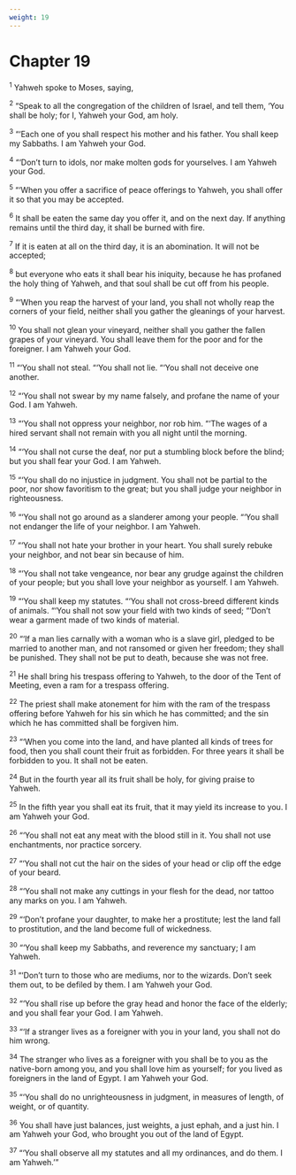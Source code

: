 ```yaml
---
weight: 19
---
```


# Chapter 19

<sup>1</sup> Yahweh spoke to Moses, saying, 

<sup>2</sup> “Speak to all the congregation of the children of Israel, and tell them, ‘You shall be holy; for I, Yahweh your God, am holy. 

<sup>3</sup> “‘Each one of you shall respect his mother and his father. You shall keep my Sabbaths. I am Yahweh your God. 

<sup>4</sup> “‘Don’t turn to idols, nor make molten gods for yourselves. I am Yahweh your God. 

<sup>5</sup> “‘When you offer a sacrifice of peace offerings to Yahweh, you shall offer it so that you may be accepted. 

<sup>6</sup> It shall be eaten the same day you offer it, and on the next day. If anything remains until the third day, it shall be burned with fire. 

<sup>7</sup> If it is eaten at all on the third day, it is an abomination. It will not be accepted; 

<sup>8</sup> but everyone who eats it shall bear his iniquity, because he has profaned the holy thing of Yahweh, and that soul shall be cut off from his people. 

<sup>9</sup> “‘When you reap the harvest of your land, you shall not wholly reap the corners of your field, neither shall you gather the gleanings of your harvest. 

<sup>10</sup> You shall not glean your vineyard, neither shall you gather the fallen grapes of your vineyard. You shall leave them for the poor and for the foreigner. I am Yahweh your God. 

<sup>11</sup> “‘You shall not steal. “‘You shall not lie. “‘You shall not deceive one another. 

<sup>12</sup> “‘You shall not swear by my name falsely, and profane the name of your God. I am Yahweh. 

<sup>13</sup> “‘You shall not oppress your neighbor, nor rob him. “‘The wages of a hired servant shall not remain with you all night until the morning. 

<sup>14</sup> “‘You shall not curse the deaf, nor put a stumbling block before the blind; but you shall fear your God. I am Yahweh. 

<sup>15</sup> “‘You shall do no injustice in judgment. You shall not be partial to the poor, nor show favoritism to the great; but you shall judge your neighbor in righteousness. 

<sup>16</sup> “‘You shall not go around as a slanderer among your people. “‘You shall not endanger the life of your neighbor. I am Yahweh. 

<sup>17</sup> “‘You shall not hate your brother in your heart. You shall surely rebuke your neighbor, and not bear sin because of him. 

<sup>18</sup> “‘You shall not take vengeance, nor bear any grudge against the children of your people; but you shall love your neighbor as yourself. I am Yahweh. 

<sup>19</sup> “‘You shall keep my statutes. “‘You shall not cross-breed different kinds of animals. “‘You shall not sow your field with two kinds of seed; “‘Don’t wear a garment made of two kinds of material. 

<sup>20</sup> “‘If a man lies carnally with a woman who is a slave girl, pledged to be married to another man, and not ransomed or given her freedom; they shall be punished. They shall not be put to death, because she was not free. 

<sup>21</sup> He shall bring his trespass offering to Yahweh, to the door of the Tent of Meeting, even a ram for a trespass offering. 

<sup>22</sup> The priest shall make atonement for him with the ram of the trespass offering before Yahweh for his sin which he has committed; and the sin which he has committed shall be forgiven him. 

<sup>23</sup> “‘When you come into the land, and have planted all kinds of trees for food, then you shall count their fruit as forbidden. For three years it shall be forbidden to you. It shall not be eaten. 

<sup>24</sup> But in the fourth year all its fruit shall be holy, for giving praise to Yahweh. 

<sup>25</sup> In the fifth year you shall eat its fruit, that it may yield its increase to you. I am Yahweh your God. 

<sup>26</sup> “‘You shall not eat any meat with the blood still in it. You shall not use enchantments, nor practice sorcery. 

<sup>27</sup> “‘You shall not cut the hair on the sides of your head or clip off the edge of your beard. 

<sup>28</sup> “‘You shall not make any cuttings in your flesh for the dead, nor tattoo any marks on you. I am Yahweh. 

<sup>29</sup> “‘Don’t profane your daughter, to make her a prostitute; lest the land fall to prostitution, and the land become full of wickedness. 

<sup>30</sup> “‘You shall keep my Sabbaths, and reverence my sanctuary; I am Yahweh. 

<sup>31</sup> “‘Don’t turn to those who are mediums, nor to the wizards. Don’t seek them out, to be defiled by them. I am Yahweh your God. 

<sup>32</sup> “‘You shall rise up before the gray head and honor the face of the elderly; and you shall fear your God. I am Yahweh. 

<sup>33</sup> “‘If a stranger lives as a foreigner with you in your land, you shall not do him wrong. 

<sup>34</sup> The stranger who lives as a foreigner with you shall be to you as the native-born among you, and you shall love him as yourself; for you lived as foreigners in the land of Egypt. I am Yahweh your God. 

<sup>35</sup> “‘You shall do no unrighteousness in judgment, in measures of length, of weight, or of quantity. 

<sup>36</sup> You shall have just balances, just weights, a just ephah, and a just hin. I am Yahweh your God, who brought you out of the land of Egypt. 

<sup>37</sup> “‘You shall observe all my statutes and all my ordinances, and do them. I am Yahweh.’” 


